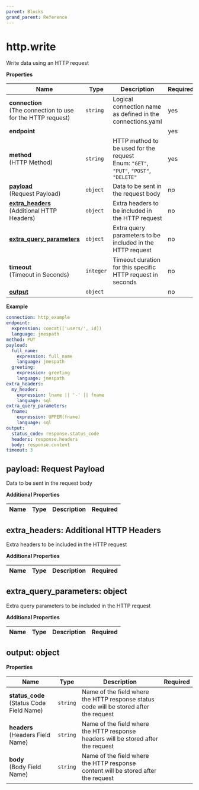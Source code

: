 ```yaml
---
parent: Blocks
grand_parent: Reference
---
```


# http\.write

Write data using an HTTP request


**Properties**

|Name|Type|Description|Required|
|----|----|-----------|--------|
|**connection**<br/>(The connection to use for the HTTP request)|`string`|Logical connection name as defined in the connections.yaml<br/>|yes|
|**endpoint**|||yes|
|**method**<br/>(HTTP Method)|`string`|HTTP method to be used for the request<br/>Enum: `"GET"`, `"PUT"`, `"POST"`, `"DELETE"`<br/>|yes|
|[**payload**](#payload)<br/>(Request Payload)|`object`|Data to be sent in the request body<br/>|no|
|[**extra\_headers**](#extra_headers)<br/>(Additional HTTP Headers)|`object`|Extra headers to be included in the HTTP request<br/>|no|
|[**extra\_query\_parameters**](#extra_query_parameters)|`object`|Extra query parameters to be included in the HTTP request<br/>|no|
|**timeout**<br/>(Timeout in Seconds)|`integer`|Timeout duration for this specific HTTP request in seconds<br/>|no|
|[**output**](#output)|`object`||no|

**Example**

```yaml
connection: http_example
endpoint:
  expression: concat(['users/', id])
  language: jmespath
method: PUT
payload:
  full_name:
    expression: full_name
    language: jmespath
  greeting:
    expression: greeting
    language: jmespath
extra_headers:
  my_header:
    expression: lname || '-' || fname
    language: sql
extra_query_parameters:
  fname:
    expression: UPPER(fname)
    language: sql
output:
  status_code: response.status_code
  headers: response.headers
  body: response.content
timeout: 3

```

<a name="payload"></a>
## payload: Request Payload

Data to be sent in the request body


**Additional Properties**

|Name|Type|Description|Required|
|----|----|-----------|--------|

<a name="extra_headers"></a>
## extra\_headers: Additional HTTP Headers

Extra headers to be included in the HTTP request


**Additional Properties**

|Name|Type|Description|Required|
|----|----|-----------|--------|

<a name="extra_query_parameters"></a>
## extra\_query\_parameters: object

Extra query parameters to be included in the HTTP request


**Additional Properties**

|Name|Type|Description|Required|
|----|----|-----------|--------|

<a name="output"></a>
## output: object

**Properties**

|Name|Type|Description|Required|
|----|----|-----------|--------|
|**status\_code**<br/>(Status Code Field Name)|`string`|Name of the field where the HTTP response status code will be stored after the request<br/>||
|**headers**<br/>(Headers Field Name)|`string`|Name of the field where the HTTP response headers will be stored after the request<br/>||
|**body**<br/>(Body Field Name)|`string`|Name of the field where the HTTP response content will be stored after the request<br/>||


